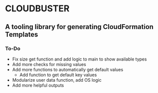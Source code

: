 # CLOUDBUSTER
## A tooling library for generating CloudFormation Templates

### To-Do
- Fix size get function and add logic to main to show available types
- Add more checks for missing values
- Add more functions to automatically get default values
    - Add function to get default key values
- Modularize user data function, add OS logic
- Add more helpful outputs
